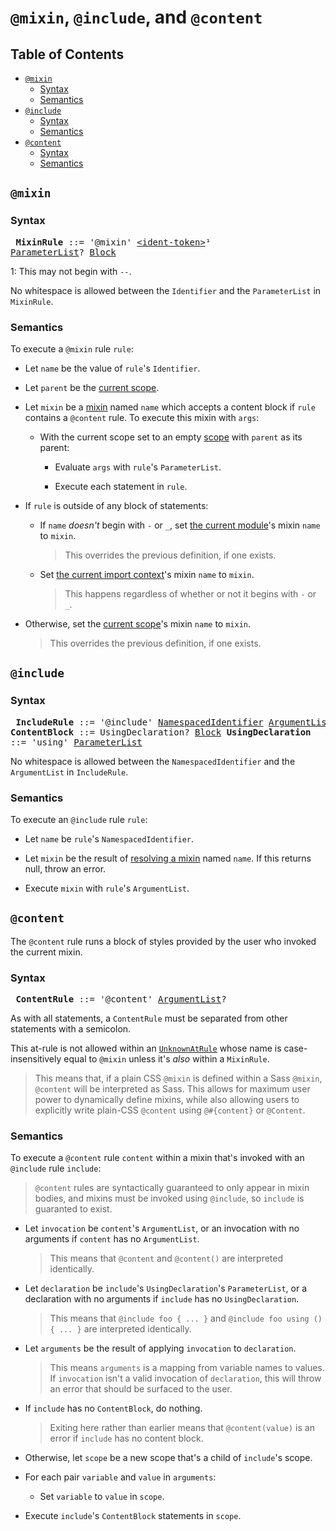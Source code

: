 # `@mixin`, `@include`, and `@content`

## Table of Contents

* [`@mixin`](#mixin)
  * [Syntax](#syntax)
  * [Semantics](#semantics)
* [`@include`](#include)
  * [Syntax](#syntax-1)
  * [Semantics](#semantics-1)
* [`@content`](#content)
  * [Syntax](#syntax-2)
  * [Semantics](#semantics-2)

## `@mixin`

### Syntax

<x><pre>
**MixinRule** ::= '@mixin' [\<ident-token>]¹ [ParameterList]? [Block]
</pre></x>

[\<ident-token>]: https://drafts.csswg.org/css-syntax-3/#ident-token-diagram
[ParameterList]: ../syntax.md#parameterlist
[Block]: ../statement.md#block

1: This may not begin with `--`.

No whitespace is allowed between the `Identifier` and the `ParameterList`
in `MixinRule`.

### Semantics

To execute a `@mixin` rule `rule`:

* Let `name` be the value of `rule`'s `Identifier`.

* Let `parent` be the [current scope].

  [current scope]: ../spec.md#scope

* Let `mixin` be a [mixin] named `name` which accepts a content block if `rule`
  contains a `@content` rule. To execute this mixin with `args`:

  [mixin]: ../types/mixins.md

  * With the current scope set to an empty [scope] with `parent` as its parent:

    * Evaluate `args` with `rule`'s `ParameterList`.

    * Execute each statement in `rule`.

  [scope]: ../spec.md#scope

* If `rule` is outside of any block of statements:

  * If `name` *doesn't* begin with `-` or `_`, set [the current module]'s
    mixin `name` to `mixin`.

    > This overrides the previous definition, if one exists.

  * Set [the current import context]'s mixin `name` to `mixin`.

    > This happens regardless of whether or not it begins with `-` or `_`.

  [the current module]: ../spec.md#current-module
  [the current import context]: ../spec.md#current-import-context

* Otherwise, set the [current scope]'s mixin `name` to `mixin`.

  > This overrides the previous definition, if one exists.

## `@include`

### Syntax

<x><pre>
**IncludeRule**      ::= '@include' [NamespacedIdentifier] [ArgumentList]?
&#32;                    ContentBlock?
**ContentBlock**     ::= UsingDeclaration? [Block]
**UsingDeclaration** ::= 'using' [ParameterList]
</pre></x>

[NamespacedIdentifier]: ../modules.md#syntax
[ArgumentList]: ../syntax.md#argumentlist

No whitespace is allowed between the `NamespacedIdentifier` and the
`ArgumentList` in `IncludeRule`.

### Semantics

To execute an `@include` rule `rule`:

* Let `name` be `rule`'s `NamespacedIdentifier`.

* Let `mixin` be the result of [resolving a mixin] named `name`. If this returns
  null, throw an error.

  [resolving a mixin]: ../modules.md#resolving-a-member

* Execute `mixin` with `rule`'s `ArgumentList`.

## `@content`

The `@content` rule runs a block of styles provided by the user who invoked the
current mixin.

### Syntax

<x><pre>
**ContentRule** ::= '@content' [ArgumentList]?
</pre></x>

As with all statements, a `ContentRule` must be separated from other statements
with a semicolon.

This at-rule is not allowed within an [`UnknownAtRule`] whose name is
case-insensitively equal to `@mixin` unless it's _also_ within a `MixinRule`.

[`UnknownAtRule`]: unknown.md

> This means that, if a plain CSS `@mixin` is defined within a Sass `@mixin`,
> `@content` will be interpreted as Sass. This allows for maximum user power to
> dynamically define mixins, while also allowing users to explicitly write
> plain-CSS `@content` using `@#{content}` or `@Content`.

### Semantics

To execute a `@content` rule `content` within a mixin that's invoked with
an `@include` rule `include`:

> `@content` rules are syntactically guaranteed to only appear in mixin bodies,
> and mixins must be invoked using `@include`, so `include` is guaranted to
> exist.

* Let `invocation` be `content`'s `ArgumentList`, or an invocation with no
  arguments if `content` has no `ArgumentList`.

  > This means that `@content` and `@content()` are interpreted identically.

* Let `declaration` be `include`'s `UsingDeclaration`'s `ParameterList`,
  or a declaration with no arguments if `include` has no `UsingDeclaration`.

  > This means that `@include foo { ... }` and `@include foo using () { ... }`
  > are interpreted identically.

* Let `arguments` be the result of applying `invocation` to `declaration`.

  > This means `arguments` is a mapping from variable names to values. If
  > `invocation` isn't a valid invocation of `declaration`, this will throw an
  > error that should be surfaced to the user.

* If `include` has no `ContentBlock`, do nothing.

  > Exiting here rather than earlier means that `@content(value)` is an error if
  > `include` has no content block.

* Otherwise, let `scope` be a new scope that's a child of `include`'s scope.

* For each pair `variable` and `value` in `arguments`:

  * Set `variable` to `value` in `scope`.

* Execute `include`'s `ContentBlock` statements in `scope`.

